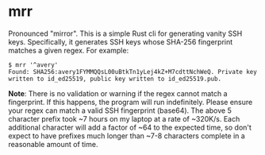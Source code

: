 # mrr
Pronounced "mirror". This is a simple Rust cli for generating vanity SSH keys.
Specifically, it generates SSH keys whose SHA-256 fingerprint matches a
given regex. For example:
```
$ mrr '^avery'
Found: SHA256:avery1FYMMQQsL00uBtkTn1yLej4kZ+M7cdttNchWeQ. Private key written to id_ed25519, public key written to id_ed25519.pub.
```

**Note**: There is no validation or warning if the regex cannot match a
fingerprint. If this happens, the program will run indefinitely. Please ensure
your regex can match a valid SSH fingerprint (base64). The above 5 character
prefix took ~7 hours on my laptop at a rate of ~320K/s. Each additional
character will add a factor of ~64 to the expected time, so don't expect to
have prefixes much longer than ~7-8 characters complete in a reasonable amount
of time.